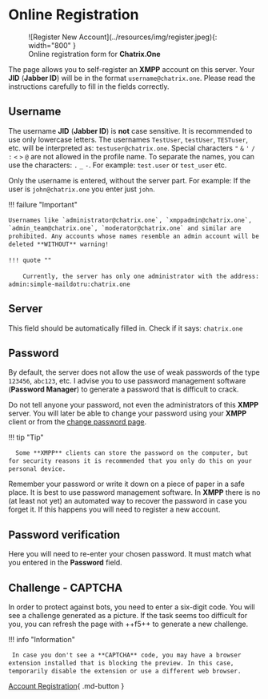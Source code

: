 # Online Registration

<figure markdown>
   ![Register New Account](../resources/img/register.jpeg){: width="800" }
   <figcaption>Online registration form for <b>Chatrix.One</b></figcaption>
</figure>

The page allows you to self-register an **XMPP** account on this server. Your **JID** (**Jabber ID**) will be in the format `username@chatrix.one`. Please read the instructions carefully to fill in the fields correctly.

## Username

The username **JID** (**Jabber ID**) is **not** case sensitive. It is recommended to use only lowercase letters. The usernames `TestUser`, `testUser`, `TESTuser`, etc. will be interpreted as: `testuser@chatrix.one`. Special characters `"` `&` `'` `/` `:` `<` `>` `@` are not allowed in the profile name. To separate the names, you can use the characters: `.` `_` `-`. For example: `test.user` or `test_user` etc.

Only the username is entered, without the server part. For example: If the user is `john@chatrix.one` you enter just `john`.

!!! failure "Important"

    Usernames like `administrator@chatrix.one`, `xmppadmin@chatrix.one`, `admin_team@chatrix.one`, `moderator@chatrix.one` and similar are prohibited. Any accounts whose names resemble an admin account will be deleted **WITHOUT** warning!

    !!! quote ""

        Currently, the server has only one administrator with the address: admin:simple-maildotru:chatrix.one

## Server

This field should be automatically filled in. Check if it says: `chatrix.one`

## Password

By default, the server does not allow the use of weak passwords of the type `123456`, `abc123`, etc. I advise you to use password management software (**Password Manager**) to generate a password that is difficult to crack.

Do not tell anyone your password, not even the administrators of this **XMPP** server. You will later be able to change your password using your **XMPP** client or from the [change password page](https://chatrix.one/user/change_password/).

!!! tip "Tip"

      Some **XMPP** clients can store the password on the computer, but for security reasons it is recommended that you only do this on your personal device.

  Remember your password or write it down on a piece of paper in a safe place. It is best to use password management software. In **XMPP** there is no (at least not yet) an automated way to recover the password in case you forget it. If this happens you will need to register a new account.

## Password verification

Here you will need to re-enter your chosen password. It must match what you entered in the **Password** field.

## Challenge - **CAPTCHA**

In order to protect against bots, you need to enter a six-digit code. You will see a challenge generated as a picture. If the task seems too difficult for you, you can refresh the page with ++f5++ to generate a new challenge.

!!! info "Information"

     In case you don't see a **CAPTCHA** code, you may have a browser extension installed that is blocking the preview. In this case, temporarily disable the extension or use a different web browser.

[Account Registration](https://chatrix.one/user/new/){ .md-button }

